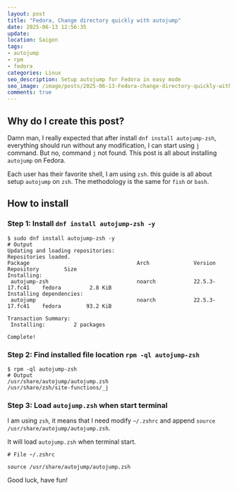 ```yaml
---
layout: post
title: "Fedora, Change directory quickly with autojump"
date: 2025-06-13 12:56:35
update:
location: Saigon
tags:
- autojump
- rpm
- fedora
categories: Linux
seo_description: Setup autojump for Fedora in easy mode
seo_image: /image/posts/2025-06-13-Fedora-change-directory-quickly-with-autojump/seo.png
comments: true
---
```


## Why do I create this post?
Damn man, I really expected that after install `dnf install autojump-zsh`, everything should run without any modification, I can start using `j`
command. But no, command `j` not found. This post is all about installing `autojump` on Fedora.

Each user has their favorite shell, I am using `zsh`. this guide is all about setup `autojump` on `zsh`. The methodology is the same for `fish` or `bash`.

## How to install
### Step 1: Install `dnf install autojump-zsh -y`

```shell
$ sudo dnf install autojump-zsh -y
# Output
Updating and loading repositories:
Repositories loaded.
Package                                  Arch              Version           Repository        Size
Installing:
 autojump-zsh                            noarch            22.5.3-17.fc41    fedora         2.8 KiB
Installing dependencies:
 autojump                                noarch            22.5.3-17.fc41    fedora        93.2 KiB

Transaction Summary:
 Installing:         2 packages

Complete!

```
### Step 2: Find installed file location `rpm -ql autojump-zsh`
```shell
$ rpm -ql autojump-zsh
# Output
/usr/share/autojump/autojump.zsh
/usr/share/zsh/site-functions/_j
```
### Step 3: Load `autojump.zsh` when start terminal
I am using `zsh`, it means that I need modify `~/.zshrc` and append `source /usr/share/autojump/autojump.zsh`.

It will load `autojump.zsh` when terminal start.

```shell
# File ~/.zshrc

source /usr/share/autojump/autojump.zsh
```

Good luck, have fun!

